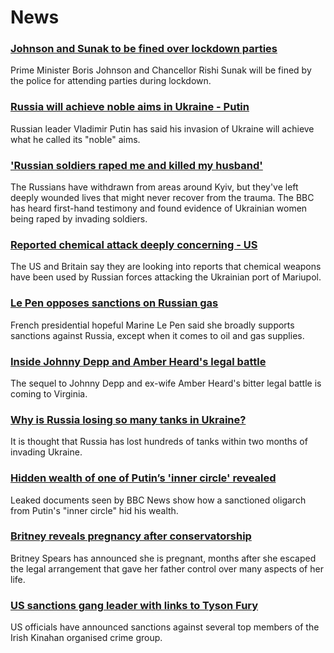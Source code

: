 # News
### [Johnson and Sunak to be fined over lockdown parties](https://www.bbc.com/news/uk-politics-61083402)
Prime Minister Boris Johnson and Chancellor Rishi Sunak will be fined by the police for attending parties during lockdown. 
### [Russia will achieve noble aims in Ukraine - Putin](https://www.bbc.com/news/world-europe-61077648)
Russian leader Vladimir Putin has said his invasion of Ukraine will achieve what he called its "noble" aims. 
### ['Russian soldiers raped me and killed my husband'](https://www.bbc.com/news/world-europe-61071243)
The Russians have withdrawn from areas around Kyiv, but they've left deeply wounded lives that might never recover from the trauma. The BBC has heard first-hand testimony and found evidence of Ukrainian women being raped by invading soldiers.
### [Reported chemical attack deeply concerning - US](https://www.bbc.com/news/world-europe-61077641)
The US and Britain say they are looking into reports that chemical weapons have been used by Russian forces attacking the Ukrainian port of Mariupol.
### [Le Pen opposes sanctions on Russian gas](https://www.bbc.com/news/world-europe-61073894)
French presidential hopeful Marine Le Pen said she broadly supports sanctions against Russia, except when it comes to oil and gas supplies.
### [Inside Johnny Depp and Amber Heard's legal battle](https://www.bbc.com/news/world-us-canada-61070988)
The sequel to Johnny Depp and ex-wife Amber Heard's bitter legal battle is coming to Virginia. 
### [Why is Russia losing so many tanks in Ukraine?](https://www.bbc.com/news/world-61021388)
It is thought that Russia has lost hundreds of tanks within two months of invading Ukraine.
### [Hidden wealth of one of Putin’s 'inner circle' revealed](https://www.bbc.com/news/world-europe-61028866)
Leaked documents seen by BBC News show how a sanctioned oligarch from Putin's "inner circle" hid his wealth.
### [Britney reveals pregnancy after conservatorship](https://www.bbc.com/news/entertainment-arts-61075379)
Britney Spears has announced she is pregnant, months after she escaped the legal arrangement that gave her father control over many aspects of her life.
### [US sanctions gang leader with links to Tyson Fury](https://www.bbc.com/news/world-us-canada-61077645)
US officials have announced sanctions against several top members of the Irish Kinahan organised crime group. 
